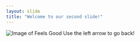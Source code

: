```yaml
---
layout: slide
title: "Welcome to our second slide!"
---
```

![Image of Feels Good](https://i.kym-cdn.com/photos/images/original/000/591/928/94f.png)
Use the left arrow to go back!
